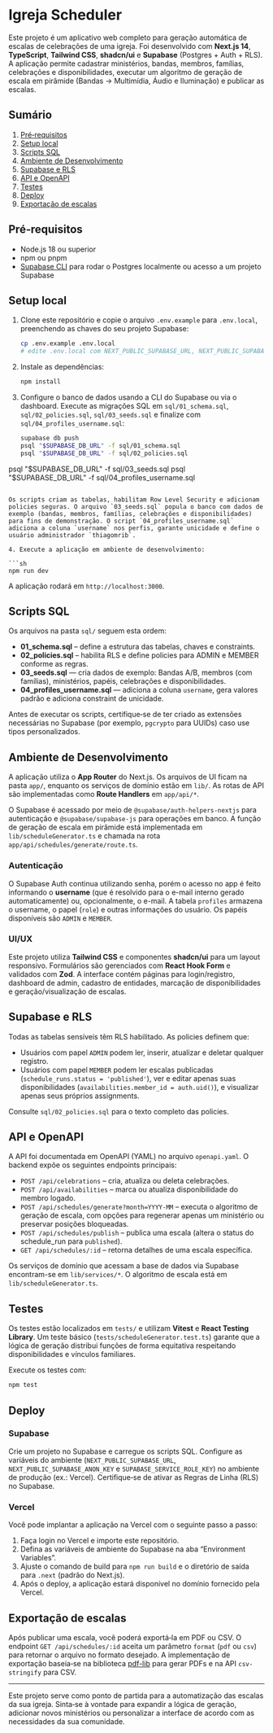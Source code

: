 # Igreja Scheduler

Este projeto é um aplicativo web completo para geração automática de escalas de celebrações de uma igreja. Foi desenvolvido com **Next.js 14**, **TypeScript**, **Tailwind CSS**, **shadcn/ui** e **Supabase** (Postgres + Auth + RLS). A aplicação permite cadastrar ministérios, bandas, membros, famílias, celebrações e disponibilidades, executar um algoritmo de geração de escala em pirâmide (Bandas → Multimídia, Áudio e Iluminação) e publicar as escalas.

## Sumário

1. [Pré‑requisitos](#pré‑requisitos)
2. [Setup local](#setup-local)
3. [Scripts SQL](#scripts-sql)
4. [Ambiente de Desenvolvimento](#ambiente-de-desenvolvimento)
5. [Supabase e RLS](#supabase-e-rls)
6. [API e OpenAPI](#api-e-openapi)
7. [Testes](#testes)
8. [Deploy](#deploy)
9. [Exportação de escalas](#exportação-de-escalas)

## Pré‑requisitos

* Node.js 18 ou superior
* npm ou pnpm
* [Supabase CLI](https://supabase.com/docs/guides/cli) para rodar o Postgres localmente ou acesso a um projeto Supabase

## Setup local

1. Clone este repositório e copie o arquivo `.env.example` para `.env.local`, preenchendo as chaves do seu projeto Supabase:

   ```sh
   cp .env.example .env.local
   # edite .env.local com NEXT_PUBLIC_SUPABASE_URL, NEXT_PUBLIC_SUPABASE_ANON_KEY e SUPABASE_SERVICE_ROLE_KEY
   ```

2. Instale as dependências:

   ```sh
   npm install
   ```

3. Configure o banco de dados usando a CLI do Supabase ou via o dashboard. Execute as migrações SQL em `sql/01_schema.sql`, `sql/02_policies.sql`, `sql/03_seeds.sql` e finalize com `sql/04_profiles_username.sql`:

   ```sh
   supabase db push
   psql "$SUPABASE_DB_URL" -f sql/01_schema.sql
   psql "$SUPABASE_DB_URL" -f sql/02_policies.sql
  psql "$SUPABASE_DB_URL" -f sql/03_seeds.sql
  psql "$SUPABASE_DB_URL" -f sql/04_profiles_username.sql
   ```

  Os scripts criam as tabelas, habilitam Row Level Security e adicionam policies seguras. O arquivo `03_seeds.sql` popula o banco com dados de exemplo (bandas, membros, famílias, celebrações e disponibilidades) para fins de demonstração. O script `04_profiles_username.sql` adiciona a coluna `username` nos perfis, garante unicidade e define o usuário administrador `thiagomrib`.

4. Execute a aplicação em ambiente de desenvolvimento:

   ```sh
   npm run dev
   ```

   A aplicação rodará em `http://localhost:3000`.

## Scripts SQL

Os arquivos na pasta `sql/` seguem esta ordem:

* **01_schema.sql** – define a estrutura das tabelas, chaves e constraints.
* **02_policies.sql** – habilita RLS e define policies para ADMIN e MEMBER conforme as regras.
* **03_seeds.sql** — cria dados de exemplo: Bandas A/B, membros (com famílias), ministérios, papéis, celebrações e disponibilidades.
* **04_profiles_username.sql** — adiciona a coluna `username`, gera valores padrão e adiciona constraint de unicidade.

Antes de executar os scripts, certifique‑se de ter criado as extensões necessárias no Supabase (por exemplo, `pgcrypto` para UUIDs) caso use tipos personalizados.

## Ambiente de Desenvolvimento

A aplicação utiliza o **App Router** do Next.js. Os arquivos de UI ficam na pasta `app/`, enquanto os serviços de domínio estão em `lib/`. As rotas de API são implementadas como **Route Handlers** em `app/api/*`.

O Supabase é acessado por meio de `@supabase/auth-helpers-nextjs` para autenticação e `@supabase/supabase-js` para operações em banco. A função de geração de escala em pirâmide está implementada em `lib/scheduleGenerator.ts` e chamada na rota `app/api/schedules/generate/route.ts`.

### Autenticação

O Supabase Auth continua utilizando senha, porém o acesso no app é feito informando o **username** (que é resolvido para o e-mail interno gerado automaticamente) ou, opcionalmente, o e-mail. A tabela `profiles` armazena o username, o papel (`role`) e outras informações do usuário. Os papéis disponíveis são `ADMIN` e `MEMBER`.

### UI/UX

Este projeto utiliza **Tailwind CSS** e componentes **shadcn/ui** para um layout responsivo. Formulários são gerenciados com **React Hook Form** e validados com **Zod**. A interface contém páginas para login/registro, dashboard de admin, cadastro de entidades, marcação de disponibilidades e geração/visualização de escalas.

## Supabase e RLS

Todas as tabelas sensíveis têm RLS habilitado. As policies definem que:

* Usuários com papel `ADMIN` podem ler, inserir, atualizar e deletar qualquer registro.
* Usuários com papel `MEMBER` podem ler escalas publicadas (`schedule_runs.status = 'published'`), ver e editar apenas suas disponibilidades (`availabilities.member_id = auth.uid()`), e visualizar apenas seus próprios assignments.

Consulte `sql/02_policies.sql` para o texto completo das policies.

## API e OpenAPI

A API foi documentada em OpenAPI (YAML) no arquivo `openapi.yaml`. O backend expõe os seguintes endpoints principais:

* `POST /api/celebrations` – cria, atualiza ou deleta celebrações.
* `POST /api/availabilities` – marca ou atualiza disponibilidade do membro logado.
* `POST /api/schedules/generate?month=YYYY-MM` – executa o algoritmo de geração de escala, com opções para regenerar apenas um ministério ou preservar posições bloqueadas.
* `POST /api/schedules/publish` – publica uma escala (altera o status do schedule_run para `published`).
* `GET /api/schedules/:id` – retorna detalhes de uma escala específica.

Os serviços de domínio que acessam a base de dados via Supabase encontram-se em `lib/services/*`. O algoritmo de escala está em `lib/scheduleGenerator.ts`.

## Testes

Os testes estão localizados em `tests/` e utilizam **Vitest** e **React Testing Library**. Um teste básico (`tests/scheduleGenerator.test.ts`) garante que a lógica de geração distribui funções de forma equitativa respeitando disponibilidades e vínculos familiares.

Execute os testes com:

```sh
npm test
```

## Deploy

### Supabase

Crie um projeto no Supabase e carregue os scripts SQL. Configure as variáveis do ambiente (`NEXT_PUBLIC_SUPABASE_URL`, `NEXT_PUBLIC_SUPABASE_ANON_KEY` e `SUPABASE_SERVICE_ROLE_KEY`) no ambiente de produção (ex.: Vercel). Certifique‑se de ativar as Regras de Linha (RLS) no Supabase.

### Vercel

Você pode implantar a aplicação na Vercel com o seguinte passo a passo:

1. Faça login no Vercel e importe este repositório.
2. Defina as variáveis de ambiente do Supabase na aba “Environment Variables”.
3. Ajuste o comando de build para `npm run build` e o diretório de saída para `.next` (padrão do Next.js).
4. Após o deploy, a aplicação estará disponível no domínio fornecido pela Vercel.

## Exportação de escalas

Após publicar uma escala, você poderá exportá‑la em PDF ou CSV. O endpoint `GET /api/schedules/:id` aceita um parâmetro `format` (`pdf` ou `csv`) para retornar o arquivo no formato desejado. A implementação de exportação baseia‑se na biblioteca [pdf-lib](https://github.com/Hopding/pdf-lib) para gerar PDFs e na API `csv-stringify` para CSV.

---

Este projeto serve como ponto de partida para a automatização das escalas da sua igreja. Sinta‑se à vontade para expandir a lógica de geração, adicionar novos ministérios ou personalizar a interface de acordo com as necessidades da sua comunidade.
